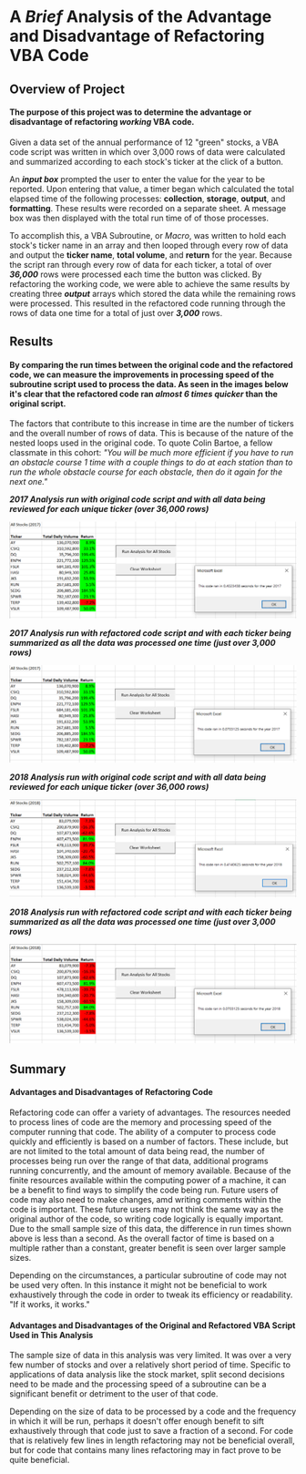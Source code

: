 # A ***Brief*** Analysis of the Advantage and Disadvantage of Refactoring VBA Code

## Overview of Project
#### The purpose of this project was to determine the advantage or disadvantage of refactoring ***working*** VBA code.  
Given a data set of the annual performance of 12 "green" stocks, a VBA code script was written in which over 3,000 rows of data were calculated and summarized according to each stock's ticker at the click of a button.  

An ***input box*** prompted the user to enter the value for the year to be reported.  Upon entering that value, a timer began which calculated the total elapsed time of the following processes:  **collection**, **storage**, **output**, and **formatting**.  These results were recorded on a separate sheet.  A message box was then displayed with the total run time of of those processes.

To accomplish this, a VBA Subroutine, or *Macro*, was written to hold each stock's ticker name in an array and then looped through every row of data and output the **ticker name**, **total volume**, and **return** for the year.  Because the script ran through every row of data for each ticker, a total of over ***36,000*** rows were processed each time the button was clicked.  By refactoring the working code, we were able to achieve the same results by creating three ***output*** arrays which stored the data while the remaining rows were processed.  This resulted in the refactored code running through the rows of data one time for a total of just over ***3,000*** rows.

## Results
#### By comparing the run times between the original code and the refactored code, we can measure the improvements in processing speed of the subroutine script used to process the data.  As seen in the images below it's clear that the refactored code ran ***almost 6 times quicker*** than the original script. 

The factors that contribute to this increase in time are the number of tickers and the overall number of rows of data.  This is because of the nature of the nested loops used in the original code.  To quote Colin Bartoe, a fellow classmate in this cohort:  *"You will be much more efficient if you have to run an obstacle course 1 time with a couple things to do at each station than to run the whole obstacle course for each obstacle, then do it again for the next one."*


***2017 Analysis run with original code script and with all data being reviewed for each unique ticker (over 36,000 rows)***

![2017_analysis.png](https://github.com/frostbrosracing/stock-analysis/blob/main/Resources/2017_analysis.PNG)


***2017 Analysis run with refactored code script and with each ticker being summarized as all the data was processed one time (just over 3,000 rows)***

![VBA_Challenge_2017.png](https://github.com/frostbrosracing/stock-analysis/blob/main/Resources/VBA_Challenge_2017.PNG)


***2018 Analysis run with original code script and with all data being reviewed for each unique ticker (over 36,000 rows)***

![2018_analysis.png](https://github.com/frostbrosracing/stock-analysis/blob/main/Resources/2018_analysis.PNG)


***2018 Analysis run with refactored code script and with each ticker being summarized as all the data was processed one time (just over 3,000 rows)***

![VBA_Challenge_2018.png](https://github.com/frostbrosracing/stock-analysis/blob/main/Resources/VBA_Challenge_2018.PNG)

## Summary


#### Advantages and Disadvantages of Refactoring Code
Refactoring code can offer a variety of advantages.  The resources needed to process lines of code are the memory and processing speed of the computer running that code.  The ability of a computer to process code quickly and efficiently is based on a number of factors.  These include, but are not limited to the total amount of data being read, the number of processes being run over the range of that data, additional programs running concurrently, and the amount of memory available.  Because of the finite resources available within the computing power of a machine, it can be a benefit to find ways to simplify the code being run.  Future users of code may also need to make changes, amd writing comments within the code is important.  These future users may not think the same way as the original author of the code, so writing code logically is equally important.  Due to the small sample size of this data, the difference in run times shown above is less than a second.  As the overall factor of time is based on a multiple rather than a constant, greater benefit is seen over larger sample sizes. 

Depending on the circumstances, a particular subroutine of code may not be used very often.  In this instance it might not be beneficial to work exhaustively through the code in order to tweak its efficiency or readability.  "If it works, it works."  

#### Advantages and Disadvantages of the Original and Refactored VBA Script Used in This Analysis
The sample size of data in this analysis was very limited.  It was over a very few number of stocks and over a relatively short period of time.  Specific to applications of data analysis like the stock market, split second decisions need to be made and the processing speed of a subroutine can be a significant benefit or detriment to the user of that code.

Depending on the size of data to be processed by a code and the frequency in which it will be run, perhaps it doesn't offer enough benefit to sift exhaustively through that code just to save a fraction of a second.  For code that is relatively few lines in length refactoring may not be beneficial overall, but for code that contains many lines refactoring may in fact prove to be quite beneficial.






